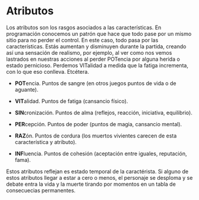 
Atributos
=========

Los atributos son los rasgos asociados a las características. En programación conocemos un patrón que hace que todo pase por un mismo sitio para no perder el control. En este caso, todo pasa por las características. Estás aumentan y disminuyen durante la partida, creando así una sensación de realismo, por ejemplo, al ver como nos vemos lastrados en nuestras acciones al perder POTencia por alguna herida o estado pernicioso. Perdemos VITalidad a medida que la fatiga incrementa, con lo que eso conlleva. Etcétera.

* **POT**encia. Puntos de sangre (en otros juegos puntos de vida o de aguante).

* **VIT**alidad. Puntos de fatiga (cansancio físico).

* **SIN**cronización. Puntos de alma (reflejos, reacción, iniciativa, equilibrio).

* **PER**cepción. Puntos de poder (puntos de magia, cansancio mental).

* **RAZ**ón. Puntos de cordura (los muertos vivientes carecen de esta característica y atributo).

* **INF**luencia. Puntos de cohesión (aceptación entre iguales, reputación, fama).

Estos atributos reflejan es estado temporal de la caractérista. Si alguno de estos atributos llegar a estar a cero o menos, el personaje se desploma y se debate entra la vida y la muerte tirando por momentos en un tabla de consecuecias permanentes.